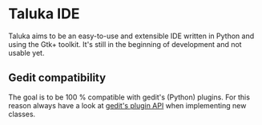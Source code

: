 Taluka IDE
==========

Taluka aims to be an easy-to-use and extensible IDE written in Python and using
the Gtk+ toolkit. It's still in the beginning of development and not usable yet.

Gedit compatibility
-------------------

The goal is to be 100 % compatible with gedit's (Python) plugins. For this
reason always have a look at [gedit's plugin
API](http://live.gnome.org/Gedit/PythonPluginHowTo#Most_important_API) when
implementing new classes.
